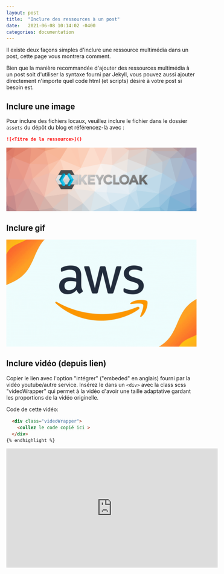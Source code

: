 ```yaml
---
layout: post
title:  "Inclure des ressources à un post"
date:   2021-06-08 10:14:02 -0400
categories: documentation
---
```

Il existe deux façons simples d'inclure une ressource multimédia dans un post, cette page vous montrera comment.

Bien que la manière recommandée d'ajouter des ressources multimédia à un post soit d'utiliser la syntaxe fourni par Jekyll, vous pouvez aussi ajouter directement n'importe quel code html (et scripts) désiré à votre post si besoin est. 

## Inclure une image
Pour inclure des fichiers locaux, veuillez inclure le fichier dans le dossier `assets` du dépôt du blog et référencez-là avec  :
```markdown
![<Titre de la ressource>]()
```

![Image test](https://github.com/CQEN-QDCE/plateforme-accueil-contenu/blob/master/assets/test-image.png?raw=true)

## Inclure gif
![Animated image test](https://github.com/CQEN-QDCE/plateforme-accueil-contenu/blob/master/assets/test-gif.gif?raw=true)

## Inclure vidéo (depuis lien)
Copier le lien avec l'option "intégrer" ("embeded" en anglais) fourni par la vidéo youtube/autre service. Insérez le dans un `<div>` avec la class scss "videoWrapper" qui permet à la vidéo d'avoir une taille adaptative gardant les proportions de la vidéo originelle.

Code de cette vidéo:
```html
  <div class="videoWrapper">
    <collez le code copié ici >
  </div>
{% endhighlight %}
```

<div class="videoWrapper">
  <iframe width="560" height="315" src="https://www.youtube-nocookie.com/embed/KTN_QBuDplo" title="Test Vidéo Présentation Openshift" frameborder="0" allow="accelerometer; autoplay; clipboard-write; encrypted-media; gyroscope; picture-in-picture" allowfullscreen></iframe>
</div>